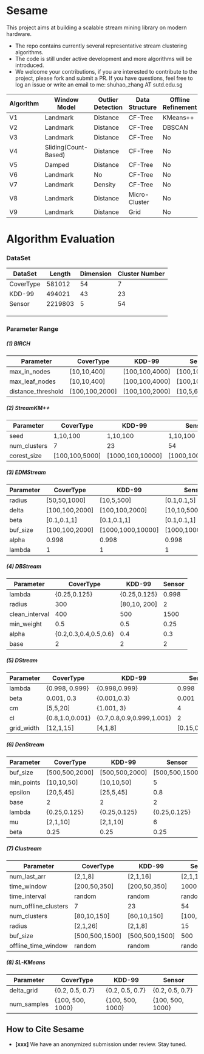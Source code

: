 # Sesame

This project aims at building a scalable stream mining library on modern hardware. 

- The repo contains currently several representative stream clustering algorithms.
- The code is still under active development and more algorithms will be introduced.
- We welcome your contributions, if you are interested to contribute to the project, please fork and submit a PR. If you have questions, feel free to log an issue or write an email to me: shuhao_zhang AT sutd.edu.sg

| Algorithm  | Window Model                 | Outlier Detection | Data Structure  | Offline Refinement |
| ---------- | ---------------------------- | ----------------- | --------------- | ------------------ |
| V1 | Landmark             | Distance  | CF-Tree | KMeans++   |
| V2 | Landmark             | Distance  | CF-Tree | DBSCAN     |
| V3 | Landmark             | Distance  | CF-Tree | No         |
| V4 | Sliding(Count-Based) | Distance  | CF-Tree | No         |
| V5 | Damped               | Distance  | CF-Tree | No         |
| V6 | Landmark             | No        |CF-Tree  | No         |
| V7 | Landmark             | Density   | CF-Tree | No         |
| V8 | Landmark             | Distance  | Micro-Cluster | No         |
| V9     | Landmark                 | Distance      | Grid          | No             |



# Algorithm Evaluation

### DataSet

| DataSet   | Length  | Dimension | Cluster Number |
| --------- | ------- | --------- | -------------- |
| CoverType | 581012  | 54        | 7              |
| KDD-99    | 494021  | 43        | 23             |
| Sensor    | 2219803 | 5         | 54             |
|           |         |           |                |
|           |         |           |                |
|           |         |           |                |

### Parameter Range

##### (1) BIRCH

| Parameter         | CoverType      | KDD-99         | Sensor         |
| ----------------- | -------------- | -------------- | -------------- |
| max_in_nodes      | [10,10,400]    | [100,100,4000] | [100,100,4000] |
| max_leaf_nodes    | [10,10,400]    | [100,100,4000] | [100,100,4000] |
| distance_threshold| [100,100,2000] | [100,100,2000] | [10,5,60]      |

##### (2) StreamKM++

| Parameter     | CoverType      | KDD-99           | Sensor           |
| ------------- | -------------- | ---------------- | ---------------- |
| seed          | 1,10,100       | 1,10,100         | 1,10,100         |
| num_clusters  | 7              | 23               | 54               |
| corest_size   | [100,100,5000] | [1000,100,10000] | [1000,100,10000] |

##### (3) EDMStream

| Parameter  | CoverType      | KDD-99            | Sensor            |
| ---------- | -------------- | ----------------- | ----------------- |
| radius     | [50,50,1000]   | [10,5,500]        | [0.1,0.1,5]       |
| delta      | [100,100,2000] | [100,100,2000]    | [10,10,500]       |
| beta       | [0.1,0.1,1]    | [0.1,0.1,1]       | [0.1,0.1,1]       |
| buf_size   | [100,100,2000] | [1000,1000,10000] | [1000,1000,10000] |
| alpha      | 0.998          | 0.998             | 0.998             |
| lambda     | 1              | 1                 | 1                 |

##### (4) DBStream

| Parameter       | CoverType             | KDD-99       | Sensor |
| --------------- | --------------------- | ------------ | ------ |
| lambda          | {0.25,0.125}          | {0.25,0.125} | 0.998  |
| radius          | 300                   | [80,10, 200] | 2      |
| clean_interval | 400                   | 500          | 1500   |
| min_weight       | 0.5                   | 0.5          | 0.25   |
| alpha           | {0.2,0.3,0.4,0.5,0.6} | 0.4          | 0.3    |
| base            | 2                     | 2            | 2      |

##### (5) DStream

| Parameter | CoverType       | KDD-99                    | Sensor          |
| ---------  | --------------- | ------------------------- | --------------- |
| lambda     | {0.998, 0.999}  | {0.998,0.999}             | 0.998           |
| beta       | 0.001, 0.3      | {0.001,0.3}               | 0.001           |
| cm         | [5,5,20]        | {1.001, 3}                | 4               |
| cl         | {0.8,1.0,0.001} | {0.7,0.8,0.9,0.999,1.001} | 2               |
| grid_width | [12,1,15]       | [4,1,8]                   | [0.15,0.05,0.5] |

##### (6) DenStream

| Parameter      | CoverType      | KDD-99         | Sensor         |
| -------------- | -------------- | -------------- | -------------- |
| buf_size       | [500,500,2000] | [500,500,2000] | [500,500,1500] |
| min_points     | [10,10,50]     | [10,10,50]     | 5              |
| epsilon        | [20,5,45]      | [25,5,45]      | 0.8            |
| base           | 2              | 2              | 2              |
| lambda         | {0.25,0.125}   | {0.25,0.125}   | {0.25,0.125}   |
| mu             | [2,1,10]       | [2,1,10]       | 6              |
| beta           | 0.25           | 0.25           | 0.25           |

##### (7) Clustream

| Parameter            | CoverType      | KDD-99         | Sensor       |
| -------------------- | -------------- | -------------- | ------------ |
| num_last_arr      | [2,1,8]        | [2,1,16]       | [2,1,15]     |
| time_window           | [200,50,350]   | [200,50,350]   | 1000         |
| time_interval         | random         | random         | random       |
| num_offline_clusters | 7              | 23             | 54           |
| num_clusters        | [80,10,150]    | [60,10,150]    | [100,10,200] |
| radius         | [2,1,26]       | [2,1,8]        | 15           |
| buf_size           | [500,500,1500] | [500,500,1500] | 500          |
| offline_time_window    | random         | random         | random       |

##### (8) SL-KMeans

| Parameter            | CoverType      | KDD-99         | Sensor       |
| -------------------- | -------------- | -------------- | ------------ |
| delta_grid           | {0.2, 0.5, 0.7}        | {0.2, 0.5, 0.7}       | {0.2, 0.5, 0.7}     |
| num_samples          | {100, 500, 1000}   | {100, 500, 1000}   | {100, 500, 1000}         |

## How to Cite Sesame

* **[xxx]** We have an anonymized submission under review. Stay tuned.
